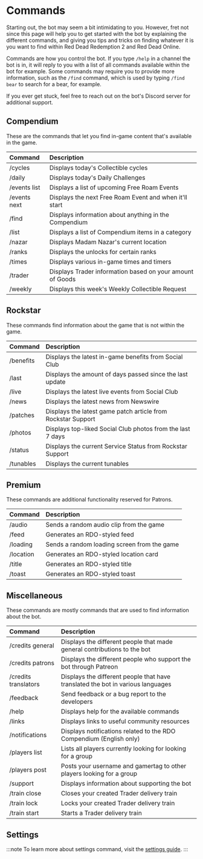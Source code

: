 # Commands

Starting out, the bot may seem a bit intimidating to you. However, fret not since this page will help you to get started with the bot by explaining the different commands,
and giving you tips and tricks on finding whatever it is you want to find within Red Dead Redemption 2 and Red Dead Online.

Commands are how you control the bot. If you type `/help` in a channel the bot is in, it will reply to you with a list of all commands available within the bot for example.
Some commands may require you to provide more information, such as the `/find` command, which is used by typing `/find bear` to search for a bear, for example.

If you ever get stuck, feel free to reach out on the bot's Discord server for additional support.

## Compendium

These are the commands that let you find in-game content that's available in the game.

| Command      | Description                                               |
| :----------- | :-------------------------------------------------------- |
| /cycles      | Displays today's Collectible cycles                       |
| /daily       | Displays today's Daily Challenges                         |
| /events list | Displays a list of upcoming Free Roam Events              |
| /events next | Displays the next Free Roam Event and when it'll start    |
| /find        | Displays information about anything in the Compendium     |
| /list        | Displays a list of Compendium items in a category         |
| /nazar       | Displays Madam Nazar's current location                   |
| /ranks       | Displays the unlocks for certain ranks                    |
| /times       | Displays various in-game times and timers                 |
| /trader      | Displays Trader information based on your amount of Goods |
| /weekly      | Displays this week's Weekly Collectible Request           |

## Rockstar

These commands find information about the game that is not within the game.

| Command   | Description                                                  |
| :-------- | :----------------------------------------------------------- |
| /benefits | Displays the latest in-game benefits from Social Club        |
| /last     | Displays the amount of days passed since the last update     |
| /live     | Displays the latest live events from Social Club             |
| /news     | Displays the latest news from Newswire                       |
| /patches  | Displays the latest game patch article from Rockstar Support |
| /photos   | Displays top-liked Social Club photos from the last 7 days   |
| /status   | Displays the current Service Status from Rockstar Support    |
| /tunables | Displays the current tunables                                |

## Premium

These commands are additional functionality reserved for Patrons.

| Command   | Description                                 |
| :-------- | :------------------------------------------ |
| /audio    | Sends a random audio clip from the game     |
| /feed     | Generates an RDO-styled feed                |
| /loading  | Sends a random loading screen from the game |
| /location | Generates an RDO-styled location card       |
| /title    | Generates an RDO-styled title               |
| /toast    | Generates an RDO-styled toast               |

## Miscellaneous

These commands are mostly commands that are used to find information about the bot.

| Command              | Description                                                                     |
| :------------------- | :------------------------------------------------------------------------------ |
| /credits general     | Displays the different people that made general contributions to the bot        |
| /credits patrons     | Displays the different people who support the bot through Patreon               |
| /credits translators | Displays the different people that have translated the bot in various languages |
| /feedback            | Send feedback or a bug report to the developers                                 |
| /help                | Displays help for the available commands                                        |
| /links               | Displays links to useful community resources                                    |
| /notifications       | Displays notifications related to the RDO Compendium (English only)             |
| /players list        | Lists all players currently looking for looking for a group                     |
| /players post        | Posts your username and gamertag to other players looking for a group           |
| /support             | Displays information about supporting the bot                                   |
| /train close         | Closes your created Trader delivery train                                       |
| /train lock          | Locks your created Trader delivery train                                        |
| /train start         | Starts a Trader delivery train                                                  |

## Settings

:::note
To learn more about settings command, visit the [settings guide](./settings).
:::
